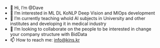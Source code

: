 - 👋 Hi, I’m @Dave
- 👀 I’m interested in ML DL KoNLP Deep Vision and MlOps development
- 🌱 I’m currently teaching whold AI subjects in University and other institutes and developing it in medical industry
- 💞️ I’m looking to collaborate on the people to be interested in change your company structure with BidData
- 📫 How to reach me: info@kins.kr

<!---
youngkisohn/youngkisohn is a ✨ special ✨ repository because its `README.md` (this file) appears on your GitHub profile.
You can click the Preview link to take a look at your changes.
--->
